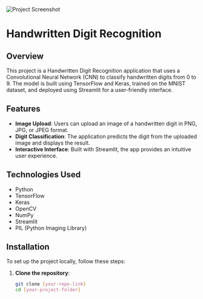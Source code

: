 ![Project Screenshot](https://github.com/user-attachments/assets/c0fd9894-3a36-4ee5-9792-d3fe460643b4)

# Handwritten Digit Recognition

## Overview
This project is a Handwritten Digit Recognition application that uses a Convolutional Neural Network (CNN) to classify handwritten digits from 0 to 9. The model is built using TensorFlow and Keras, trained on the MNIST dataset, and deployed using Streamlit for a user-friendly interface.

## Features
- **Image Upload**: Users can upload an image of a handwritten digit in PNG, JPG, or JPEG format.
- **Digit Classification**: The application predicts the digit from the uploaded image and displays the result.
- **Interactive Interface**: Built with Streamlit, the app provides an intuitive user experience.

## Technologies Used
- Python
- TensorFlow
- Keras
- OpenCV
- NumPy
- Streamlit
- PIL (Python Imaging Library)

## Installation

To set up the project locally, follow these steps:

1. **Clone the repository**:
   ```bash
   git clone [your-repo-link]
   cd [your-project-folder]
